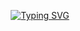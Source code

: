 <Div align="center">

[![Typing SVG](https://readme-typing-svg.herokuapp.com?font=Zen+Dots&size=40&letterSpacing=0.1rem&duration=4000&pause=200&color=32E9F0&background=FF000000&center=true&vCenter=true&multiline=true&repeat=false&width=480&height=120&lines=Adriel+Campos;Desenvolvedor+)](https://git.io/typing-svg)

</div>
